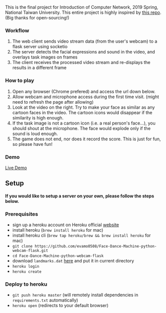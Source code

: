 This is the final project for Introduction of Computer Network, 2019 Spring, National Taiwan University. 
This entire project is highly inspired by [this repo](https://github.com/dxue2012/python-webcam-flask). (Big thanks for open-sourcing!)

### Workflow

1) The web client sends video stream data (from the user's webcam) to a flask server using socketio
2) The server detects the facial expressions and sound in the video, and overlays task images on frames
3) The client receives the processed video stream and re-displays the results in a different frame

### How to play

1) Open any browser (Chrome prefered) and access the url down below.
2) Allow webcam and microphone access during the first time visit. (might need to refresh the page after allowing)
3) Look at the video on the right. Try to make your face as similar as any cartoon faces in the video. The cartoon icons would disappear if the similarity is high enough.
4) If the task image is not a cartoon icon (i.e. a real person's face...), you should shout at the microphone. The face would explode only if the sound is loud enough.
5) The game does not end, nor does it record the score. This is just for fun, so please have fun!

### Demo
[Live Demo](https://stark-badlands-83896.herokuapp.com/)

## Setup
#### If you would like to setup a server on your own, please follow the steps below.

### Prerequisites

- sign up a heroku account on Heroku official [website](https://dashboard.heroku.com/apps)
- install heroku (`brew install heroku` for mac)
- install heroku cli (`brew tap heroku/brew && brew install heroku` for mac)
- `git clone https://github.com/evamo0508/Face-Dance-Machine-python-webcam-flask.git`
- `cd Face-Dance-Machine-python-webcam-flask`
- download `landmarks.dat` [here](goo.gl/Z2JCch) and put it in current directory
- `heroku login`
- `heroku create`

### Deploy to heroku

- `git push heroku master` (will remotely install dependencies in `requirements.txt` automatically)
- `heroku open` (redirects to your default browser) 
